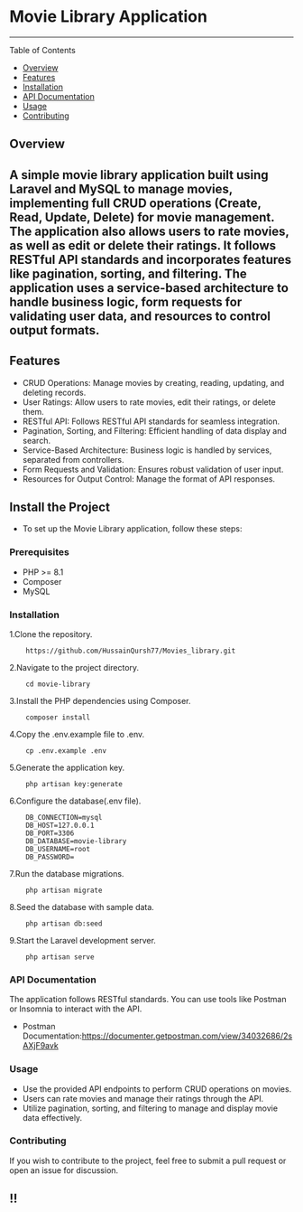 # **Movie Library Application**

---
Table of Contents
- [Overview](#overview)
- [Features](#features)
- [Installation](#installation)
- [API Documentation](#api-documentation)
- [Usage](#usage)
- [Contributing](#contributing)


## **Overview**

A simple movie library application built using Laravel and MySQL to manage movies, implementing full CRUD operations (Create, Read, Update, Delete) for movie management. The application also allows users to rate movies, as well as edit or delete their ratings. It follows RESTful API standards and incorporates features like pagination, sorting, and filtering. The application uses a service-based architecture to handle business logic, form requests for validating user data, and resources to control output formats.
---
## **Features**
- CRUD Operations: Manage movies by creating, reading, updating, and deleting records.
- User Ratings: Allow users to rate movies, edit their ratings, or delete them.
- RESTful API: Follows RESTful API standards for seamless integration.
- Pagination, Sorting, and Filtering: Efficient handling of data display and search.
- Service-Based Architecture: Business logic is handled by services, separated from controllers.
- Form Requests and Validation: Ensures robust validation of user input.
- Resources for Output Control: Manage the format of API responses.

## **Install the Project**
- To set up the Movie Library application, follow these steps:
### **Prerequisites**
- PHP >= 8.1
- Composer
- MySQL
  
### **Installation**

1.Clone the repository.
```
    https://github.com/HussainQursh77/Movies_library.git
```
2.Navigate to the project directory.
```
    cd movie-library
```
3.Install the PHP dependencies using Composer.
```
    composer install
```
4.Copy the .env.example file to .env.
```
    cp .env.example .env
```
5.Generate the application key.
```
    php artisan key:generate
```
6.Configure the database(.env file).
```
    DB_CONNECTION=mysql
    DB_HOST=127.0.0.1
    DB_PORT=3306
    DB_DATABASE=movie-library
    DB_USERNAME=root
    DB_PASSWORD=
```
7.Run the database migrations.
```
    php artisan migrate
```
8.Seed the database with sample data.
```
    php artisan db:seed
```
9.Start the Laravel development server.
```
    php artisan serve
```

### **API Documentation**
The application follows RESTful standards. You can use tools like Postman or Insomnia to interact with the API.
- Postman Documentation:https://documenter.getpostman.com/view/34032686/2sAXjF9avk

### **Usage**
- Use the provided API endpoints to perform CRUD operations on movies.
- Users can rate movies and manage their ratings through the API.
- Utilize pagination, sorting, and filtering to manage and display movie data effectively.
### **Contributing**
If you wish to contribute to the project, feel free to submit a pull request or open an issue for discussion.
## **!!**
